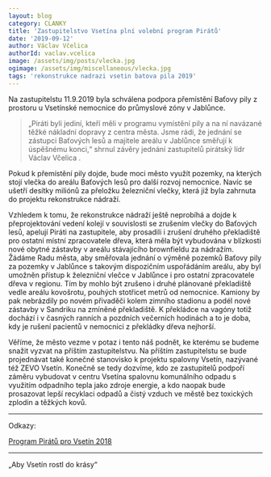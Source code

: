 ```yaml
---
layout: blog
category: CLANKY
title: 'Zastupitelstvo Vsetína plní volební program Pirátů'
date: '2019-09-12'
author: Václav Včelica
authorId: vaclav.vcelica
image: /assets/img/posts/vlecka.jpg
ogimage: /assets/img/miscellaneous/vlecka.jpg
tags: 'rekonstrukce nadrazi vsetin batova pila 2019'
---
```

Na zastupitelstu 11.9.2019 byla schválena podpora přemístění Baťovy pily z prostoru u Vsetínské nemocnice do průmyslové zóny v Jablůnce.
>„Piráti byli jediní, kteří měli v programu vymístění pily a na ní navázané těžké nákladní dopravy z centra města. Jsme rádi, že jednání se zástupci Baťových lesů a majitele areálu v Jablůnce směřují k úspěšnému konci,“ shrnul závěry jednání zastupitelů pirátský lídr Václav Včelica .

Pokud k přemístění pily dojde, bude moci město využít pozemky, na kterých stojí vlečka do areálu Baťových lesů pro další rozvoj nemocnice. Navíc se ušetří desítky miliónů za přeložku železniční vlečky, která již byla zahrnuta do projektu rekonstrukce nádraží.

Vzhledem k tomu, že rekonstrukce nádraží ještě neprobíhá a dojde k přeprojektování vedení kolejí v souvislosti se zrušením vlečky do Baťových lesů, apelují Piráti na zastupitele, aby prosadili i zrušení druhého překladiště pro ostatní místní zpracovatele dřeva, která měla být vybudována v blízkosti nové obytné zástavby v areálu stávajícího brownfieldu za nádražím. Žádáme Radu města, aby směřovala jednání o výměně pozemků Baťovy pily za pozemky v Jablůnce s takovým dispozičním uspořádáním areálu, aby byl umožněn přístup k železniční vlečce v Jablůnce i pro ostatní zpracovatele dřeva v regionu. Tím by mohlo být zrušeno i druhé plánované překladiště vedle areálu kovošrotu, pouhých stotřicet metrů od nemocnice. Kamiony by pak nebrázdily po novém přivaděči kolem zimního stadionu a podél nové zástavby v Sandriku na zmíněné překladiště. K překládce na vagóny totiž dochází i v časných ranních a pozdních večerních hodinách a to je doba, kdy je rušení pacientů v nemocnici z překládky dřeva nejhorší.

Věříme, že město vezme v potaz i tento náš podnět, ke kterému se budeme snažit vyzvat na příštím zastupitelstvu. Na příštím zastupitelstu se bude projednávat také konečné stanovisko k projektu spalovny Vsetín, nazývané též ZEVO Vsetín. Konečně se tedy dozvíme, kdo ze zastupitelů podpoří záměru vybudovat v centru Vsetína spalovnu komunálního odpadu s využitím odpadního tepla jako zdroje energie, a kdo naopak bude prosazovat lepší recyklaci odpadů a čistý vzduch ve městě bez toxických zplodin a těžkých kovů.

- - -

Odkazy:

<a href="https://vsetin.pirati.cz/program/">Program Pirátů pro Vsetín 2018</a>

- - -

„Aby Vsetín rostl do krásy“
